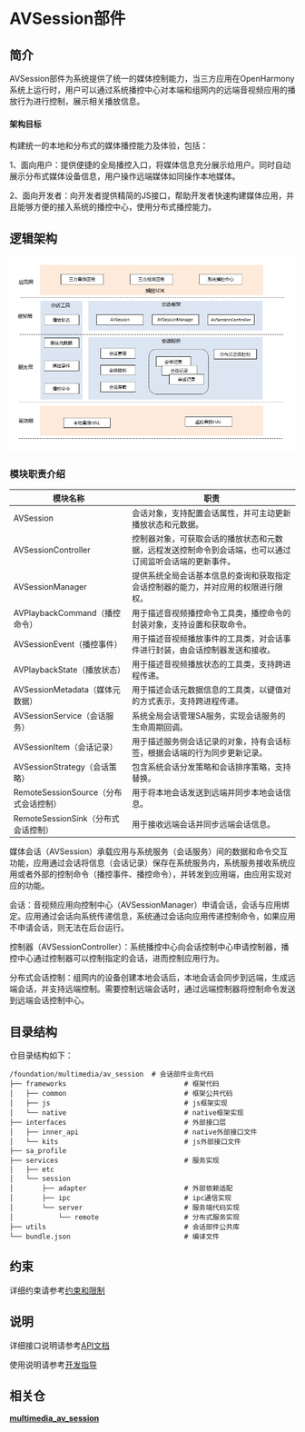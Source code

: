 # AVSession部件<a name="ZH-CN_TOPIC_0000001148809513"></a>

## 简介<a name="section1158716411637"></a>

AVSession部件为系统提供了统一的媒体控制能力，当三方应用在OpenHarmony系统上运行时，用户可以通过系统播控中心对本端和组网内的远端音视频应用的播放行为进行控制，展示相关播放信息。

#### 架构目标<a name="avsession_targets"></a>

构建统一的本地和分布式的媒体播控能力及体验，包括：

1、面向用户：提供便捷的全局播控入口，将媒体信息充分展示给用户。同时自动展示分布式媒体设备信息，用户操作远端媒体如同操作本地媒体。

2、面向开发者：向开发者提供精简的JS接口，帮助开发者快速构建媒体应用，并且能够方便的接入系统的播控中心，使用分布式播控能力。

## 逻辑架构<a name="avsession_arch"></a>

![逻辑架构图](figures/frameworkimage.png)

### 模块职责介绍

| 模块名称                              | 职责                                                         |
| ------------------------------------- | ------------------------------------------------------------ |
| AVSession                             | 会话对象，支持配置会话属性，并可主动更新播放状态和元数据。   |
| AVSessionController                   | 控制器对象，可获取会话的播放状态和元数据，远程发送控制命令到会话端，也可以通过订阅监听会话端的更新事件。 |
| AVSessionManager                      | 提供系统全局会话基本信息的查询和获取指定会话控制器的能力，并对应用的权限进行限权。 |
| AVPlaybackCommand（播控命令）         | 用于描述音视频播控命令工具类，播控命令的封装对象，支持设置和获取命令。 |
| AVSessionEvent（播控事件）            | 用于描述音视频播放事件的工具类，对会话事件进行封装，由会话控制器发送和接收。 |
| AVPlaybackState（播放状态）           | 用于描述音视频播放状态的工具类，支持跨进程传递。             |
| AVSessionMetadata（媒体元数据）       | 用于描述会话元数据信息的工具类，以键值对的方式表示，支持跨进程传递。 |
| AVSessionService（会话服务）          | 系统全局会话管理SA服务，实现会话服务的生命周期回调。         |
| AVSessionItem（会话记录）             | 用于描述服务侧会话记录的对象，持有会话标签，根据会话端的行为同步更新记录。 |
| AVSessionStrategy（会话策略）         | 包含系统会话分发策略和会话排序策略，支持替换。               |
| RemoteSessionSource（分布式会话控制） | 用于将本地会话发送到远端并同步本地会话信息。                 |
| RemoteSessionSink（分布式会话控制）   | 用于接收远端会话并同步远端会话信息。                         |

媒体会话（AVSession）承载应用与系统服务（会话服务）间的数据和命令交互功能，应用通过会话将信息（会话记录）保存在系统服务内，系统服务接收系统应用或者外部的控制命令（播控事件、播控命令），并转发到应用端，由应用实现对应的功能。

会话：音视频应用向控制中心（AVSessionManager）申请会话，会话与应用绑定。应用通过会话向系统传递信息，系统通过会话向应用传递控制命令，如果应用不申请会话，则无法在后台运行。

控制器（AVSessionController）：系统播控中心向会话控制中心申请控制器，播控中心通过控制器可以控制指定的会话，进而控制应用行为。

分布式会话控制：组网内的设备创建本地会话后，本地会话会同步到远端，生成远端会话，并支持远端控制。需要控制远端会话时，通过远端控制器将控制命令发送到远端会话控制中心。

## 目录结构<a name="section161941989596"></a>

仓目录结构如下：

```
/foundation/multimedia/av_session  # 会话部件业务代码
├── frameworks                             # 框架代码
│   ├── common                             # 框架公共代码
│   ├── js                                 # js框架实现
│   └── native                             # native框架实现
├── interfaces                             # 外部接口层
│   ├── inner_api                          # native外部接口文件
│   └── kits                               # js外部接口文件
├── sa_profile
├── services                               # 服务实现
│   ├── etc
│   └── session
│       ├── adapter                        # 外部依赖适配
│       ├── ipc                            # ipc通信实现
│       └── server                         # 服务端代码实现
│           └── remote                     # 分布式服务实现
├── utils                                  # 会话部件公共库
└── bundle.json                            # 编译文件
```

## 约束<a name="section1533973044317"></a>

详细约束请参考[约束和限制](https://gitee.com/openharmony/docs/blob/master/zh-cn/application-dev/media/avsession-overview.md)

## 说明

详细接口说明请参考[API文档](https://gitee.com/openharmony/docs/blob/master/zh-cn/application-dev/reference/apis/js-apis-avsession.md)

使用说明请参考[开发指导](https://gitee.com/openharmony/docs/blob/master/zh-cn/application-dev/media/avsession-overview.md)

## 相关仓<a name="section1533973044317"></a>

[**multimedia_av_session**](https://gitee.com/openharmony/multimedia_av_session)